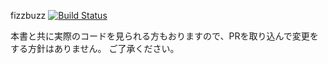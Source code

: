 fizzbuzz [![Build Status](https://travis-ci.org/github-book/fizzbuzz.png)](https://travis-ci.org/github-book/fizzbuzz)

本書と共に実際のコードを見られる方もおりますので、PRを取り込んで変更をする方針はありません。
ご了承ください。
